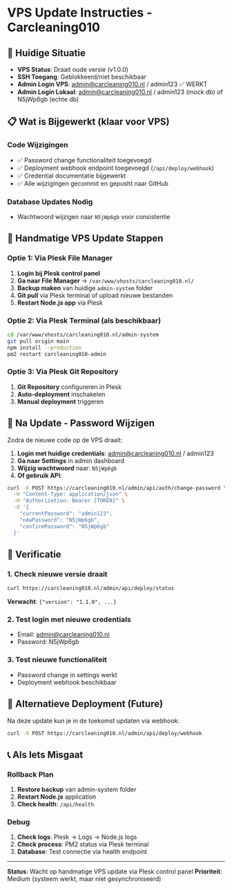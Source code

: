 # VPS Update Instructies - Carcleaning010

## 🚨 Huidige Situatie
- **VPS Status**: Draait oude versie (v1.0.0)
- **SSH Toegang**: Geblokkeerd/niet beschikbaar
- **Admin Login VPS**: admin@carcleaning010.nl / admin123 ✅ WERKT
- **Admin Login Lokaal**: admin@carcleaning010.nl / admin123 (mock db) of N5jWp6gb (echte db)

## 📋 Wat is Bijgewerkt (klaar voor VPS)

### Code Wijzigingen
- ✅ Password change functionaliteit toegevoegd
- ✅ Deployment webhook endpoint toegevoegd (`/api/deploy/webhook`)
- ✅ Credential documentatie bijgewerkt
- ✅ Alle wijzigingen gecommit en gepusht naar GitHub

### Database Updates Nodig
- Wachtwoord wijzigen naar `N5jWp6gb` voor consistentie

## 🔧 Handmatige VPS Update Stappen

### Optie 1: Via Plesk File Manager
1. **Login bij Plesk control panel**
2. **Ga naar File Manager** → `/var/www/vhosts/carcleaning010.nl/`
3. **Backup maken** van huidige `admin-system` folder
4. **Git pull** via Plesk terminal of upload nieuwe bestanden
5. **Restart Node.js app** via Plesk

### Optie 2: Via Plesk Terminal (als beschikbaar)
```bash
cd /var/www/vhosts/carcleaning010.nl/admin-system
git pull origin main
npm install --production
pm2 restart carcleaning010-admin
```

### Optie 3: Via Plesk Git Repository
1. **Git Repository** configureren in Plesk
2. **Auto-deployment** inschakelen
3. **Manual deployment** triggeren

## 🔐 Na Update - Password Wijzigen

Zodra de nieuwe code op de VPS draait:

1. **Login met huidige credentials**: admin@carcleaning010.nl / admin123
2. **Ga naar Settings** in admin dashboard  
3. **Wijzig wachtwoord** naar: `N5jWp6gb`
4. **Of gebruik API**:
```bash
curl -X POST https://carcleaning010.nl/admin/api/auth/change-password \
  -H "Content-Type: application/json" \
  -H "Authorization: Bearer [TOKEN]" \
  -d '{
    "currentPassword": "admin123",
    "newPassword": "N5jWp6gb", 
    "confirmPassword": "N5jWp6gb"
  }'
```

## 🧪 Verificatie

### 1. Check nieuwe versie draait
```bash
curl https://carcleaning010.nl/admin/api/deploy/status
```
**Verwacht**: `{"version": "1.1.0", ...}`

### 2. Test login met nieuwe credentials
- Email: admin@carcleaning010.nl
- Password: N5jWp6gb

### 3. Test nieuwe functionaliteit
- Password change in settings werkt
- Deployment webhook beschikbaar

## 🔄 Alternatieve Deployment (Future)

Na deze update kun je in de toekomst updaten via webhook:

```bash
curl -X POST https://carcleaning010.nl/admin/api/deploy/webhook
```

## 📞 Als Iets Misgaat

### Rollback Plan
1. **Restore backup** van admin-system folder
2. **Restart Node.js** application
3. **Check health**: `/api/health`

### Debug
1. **Check logs**: Plesk → Logs → Node.js logs
2. **Check process**: PM2 status via Plesk terminal
3. **Database**: Test connectie via health endpoint

---

**Status**: Wacht op handmatige VPS update via Plesk control panel
**Prioriteit**: Medium (systeem werkt, maar niet gesynchroniseerd)